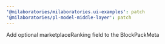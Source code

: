 ```yaml
---
'@milaboratories/milaboratories.ui-examples': patch
'@milaboratories/pl-model-middle-layer': patch
---
```


Add optional marketplaceRanking field to the BlockPackMeta
